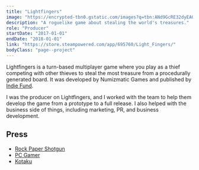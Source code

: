 ```yaml
---
title: "Lightfingers"
image: "https://encrypted-tbn0.gstatic.com/images?q=tbn:ANd9GcRE32dyEAGa9X_ECTNSsPkpXMOXQLq03ttFEJKALWuJSTSoRMPSw19xvtTnLPIaAbw1tOPx&s=10"
description: "A roguelike game about stealing the world's treasures."
role: "Producer"
startDate: "2017-01-01"
endDate: "2018-01-01"
link: "https://store.steampowered.com/app/695760/Light_Fingers/"
bodyClass: "page--project"
---
```


Lightfingers is a turn-based multiplayer game where you play as a thief competing with other thieves to steal the most treasure from a procedurally generated board. It was developed by Numizmatic Games and published by [Indie Fund](https://indie-fund.com/).

I was the producer on Lightfingers, and I worked with the team to help them develop the game from a prototype to a full release. I also helped with the business side of things, including marketing, PR, and business development.

## Press

* [Rock Paper Shotgun](https://www.rockpapershotgun.com/2018/04/05/light-fingers-review/)
* [PC Gamer](https://www.pcgamer.com/light-fingers-review/)
* [Kotaku](https://kotaku.com/light-fingers-is-a-board-game-roguelike-that-plays-like-1825119229)
